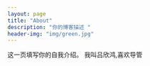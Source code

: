 ```yaml
---
layout: page
title: "About"
description: "你的博客描述 " 
header-img: "img/green.jpg"
---
```


这一页填写你的自我介绍。
我叫吕欣鸿,喜欢导管




